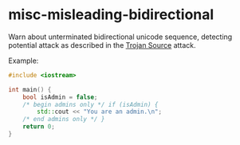 # misc-misleading-bidirectional

Warn about unterminated bidirectional unicode sequence, detecting
potential attack as described in the [Trojan
Source](https://www.trojansource.codes) attack.

Example:

```c++
#include <iostream>

int main() {
    bool isAdmin = false;
    /*‮ } ⁦if (isAdmin)⁩ ⁦ begin admins only */
        std::cout << "You are an admin.\n";
    /* end admins only ‮ { ⁦*/
    return 0;
}
```
